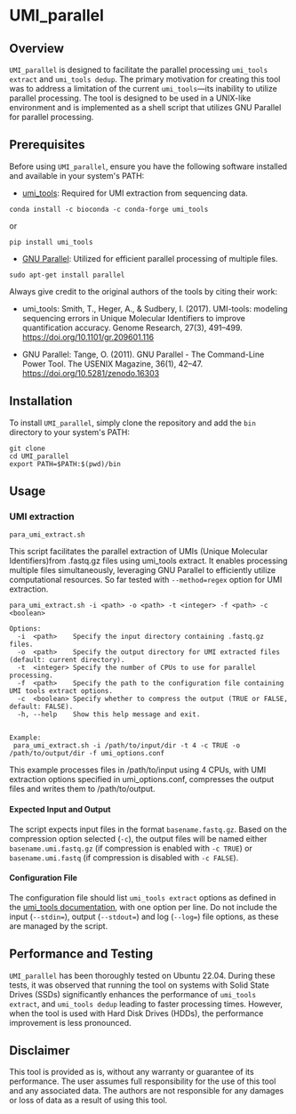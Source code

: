 # UMI_parallel

## Overview

`UMI_parallel` is designed to facilitate the parallel processing `umi_tools extract` and `umi_tools dedup`. The primary motivation for creating this tool was to address a limitation of the current `umi_tools`—its inability to utilize parallel processing.
The tool is designed to be used in a UNIX-like environment and is implemented as a shell script that utilizes GNU Parallel for parallel processing.

## Prerequisites

Before using `UMI_parallel`, ensure you have the following software installed and available in your system's PATH:

- [umi_tools](https://github.com/CGATOxford/UMI-tools): Required for UMI extraction from sequencing data.

```
conda install -c bioconda -c conda-forge umi_tools
```

or

```
pip install umi_tools
```

- [GNU Parallel](https://www.gnu.org/software/parallel/): Utilized for efficient parallel processing of multiple files.
```
sudo apt-get install parallel
```

Always give credit to the original authors of the tools by citing their work:
- umi_tools: Smith, T., Heger, A., & Sudbery, I. (2017). UMI-tools: modeling sequencing errors in Unique Molecular Identifiers to improve quantification accuracy. Genome Research, 27(3), 491–499. https://doi.org/10.1101/gr.209601.116

- GNU Parallel: Tange, O. (2011). GNU Parallel - The Command-Line Power Tool. The USENIX Magazine, 36(1), 42–47. https://doi.org/10.5281/zenodo.16303

## Installation

To install `UMI_parallel`, simply clone the repository and add the `bin` directory to your system's PATH:

```
git clone
cd UMI_parallel
export PATH=$PATH:$(pwd)/bin
```

## Usage

### UMI extraction
```
para_umi_extract.sh
```
This script facilitates the parallel extraction of UMIs (Unique Molecular Identifiers)from .fastq.gz files using umi_tools extract. It enables processing multiple files
simultaneously, leveraging GNU Parallel to efficiently utilize computational resources. So far tested with `--method=regex` option for UMI extraction.
    
```
para_umi_extract.sh -i <path> -o <path> -t <integer> -f <path> -c <boolean>

Options:
  -i  <path>    Specify the input directory containing .fastq.gz files.
  -o  <path>    Specify the output directory for UMI extracted files (default: current directory).  
  -t  <integer> Specify the number of CPUs to use for parallel processing.
  -f  <path>    Specify the path to the configuration file containing UMI tools extract options.
  -c  <boolean> Specify whether to compress the output (TRUE or FALSE, default: FALSE).
  -h, --help    Show this help message and exit.


Example:
 para_umi_extract.sh -i /path/to/input/dir -t 4 -c TRUE -o /path/to/output/dir -f umi_options.conf
```
This example processes files in /path/to/input using 4 CPUs, with UMI extraction
options specified in umi_options.conf, compresses the output files and writes them to /path/to/output.

#### Expected Input and Output

The script expects input files in the format `basename.fastq.gz`. Based on the compression option selected (`-c`), the output files will be named either `basename.umi.fastq.gz` (if compression is enabled with `-c TRUE`) or `basename.umi.fastq` (if compression is disabled with `-c FALSE`).

#### Configuration File

The configuration file should list `umi_tools extract` options as defined in the [umi_tools documentation](https://umi-tools.readthedocs.io/en/latest/reference/extract.html), with one option per line. Do not include the input (`--stdin=`), output (`--stdout=`) and log (`--log=`) file options, as these are managed by the script.

## Performance and Testing

`UMI_parallel` has been thoroughly tested on Ubuntu 22.04. During these tests, it was observed that running the tool on systems with Solid State Drives (SSDs) significantly enhances the performance of `umi_tools extract`, and `umi_tools dedup` leading to faster processing times. However, when the tool is used with Hard Disk Drives (HDDs), the performance improvement is less pronounced.

## Disclaimer
This tool is provided as is, without any warranty or guarantee of its performance. The user assumes full responsibility for the use of this tool and any associated data. The authors are not responsible for any damages or loss of data as a result of using this tool.

